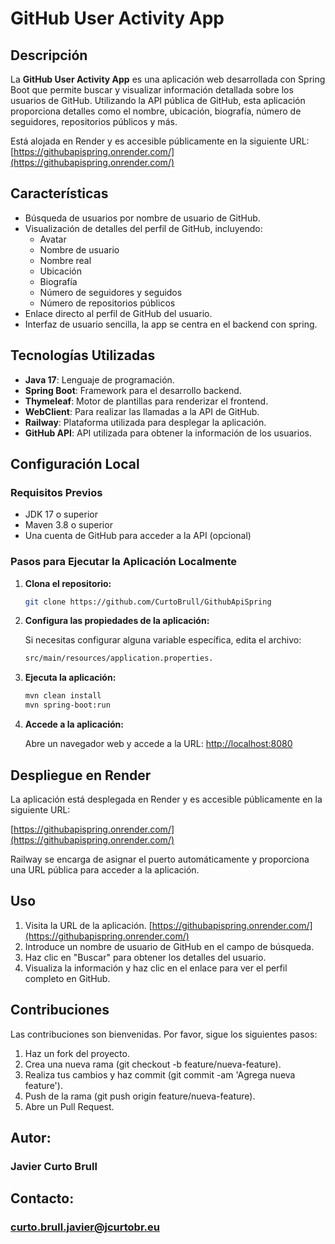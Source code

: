 # GitHub User Activity App

## Descripción

La **GitHub User Activity App** es una aplicación web desarrollada con Spring Boot que permite buscar y visualizar información detallada sobre los usuarios de GitHub. Utilizando la API pública de GitHub, esta aplicación proporciona detalles como el nombre, ubicación, biografía, número de seguidores, repositorios públicos y más.

Está alojada en Render y es accesible públicamente en la siguiente URL: [https://githubapispring.onrender.com/](https://githubapispring.onrender.com/)

## Características

- Búsqueda de usuarios por nombre de usuario de GitHub.
- Visualización de detalles del perfil de GitHub, incluyendo:
    - Avatar
    - Nombre de usuario
    - Nombre real
    - Ubicación
    - Biografía
    - Número de seguidores y seguidos
    - Número de repositorios públicos
- Enlace directo al perfil de GitHub del usuario.
- Interfaz de usuario sencilla, la app se centra en el backend con spring.

## Tecnologías Utilizadas

- **Java 17**: Lenguaje de programación.
- **Spring Boot**: Framework para el desarrollo backend.
- **Thymeleaf**: Motor de plantillas para renderizar el frontend.
- **WebClient**: Para realizar las llamadas a la API de GitHub.
- **Railway**: Plataforma utilizada para desplegar la aplicación.
- **GitHub API**: API utilizada para obtener la información de los usuarios.

## Configuración Local

### Requisitos Previos

- JDK 17 o superior
- Maven 3.8 o superior
- Una cuenta de GitHub para acceder a la API (opcional)

### Pasos para Ejecutar la Aplicación Localmente

1. **Clona el repositorio:**

   ```bash
   git clone https://github.com/CurtoBrull/GithubApiSpring

2. **Configura las propiedades de la aplicación:**

    Si necesitas configurar alguna variable específica, edita el archivo: 
    ```bash
    src/main/resources/application.properties.

3. **Ejecuta la aplicación:**

   ```bash
   mvn clean install
   mvn spring-boot:run
   ```
4. **Accede a la aplicación:**

   Abre un navegador web y accede a la URL: [http://localhost:8080](http://localhost:8080)

## Despliegue en Render

La aplicación está desplegada en Render y es accesible públicamente en la siguiente URL:

[https://githubapispring.onrender.com/](https://githubapispring.onrender.com/)

Railway se encarga de asignar el puerto automáticamente y proporciona una URL pública para acceder a la aplicación.

## Uso
  
1. Visita la URL de la aplicación. [https://githubapispring.onrender.com/](https://githubapispring.onrender.com/)
2. Introduce un nombre de usuario de GitHub en el campo de búsqueda.
3. Haz clic en "Buscar" para obtener los detalles del usuario.
4. Visualiza la información y haz clic en el enlace para ver el perfil completo en GitHub.

## Contribuciones

Las contribuciones son bienvenidas. Por favor, sigue los siguientes pasos:

1. Haz un fork del proyecto.
2. Crea una nueva rama (git checkout -b feature/nueva-feature).
3. Realiza tus cambios y haz commit (git commit -am 'Agrega nueva feature').
4. Push de la rama (git push origin feature/nueva-feature).
5. Abre un Pull Request.

## Autor: 
### **Javier Curto Brull**


## Contacto:
### **curto.brull.javier@jcurtobr.eu**